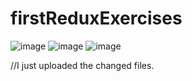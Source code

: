 # firstReduxExercises
![image](https://user-images.githubusercontent.com/66878884/163753129-e8bc6905-95bb-41d6-be69-d075165bf808.png)
![image](https://user-images.githubusercontent.com/66878884/163753133-69543efa-15b7-477a-899d-532f42e4114a.png)
![image](https://user-images.githubusercontent.com/66878884/163753246-1abfc1ab-ec83-4196-98ed-6dea10776ea5.png)


//I just uploaded the changed files.
